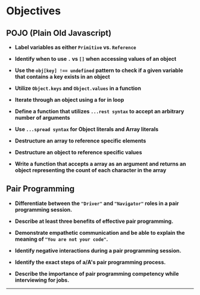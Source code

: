 # **Objectives**

## **POJO (Plain Old Javascript)**

- **Label variables as either `Primitive` vs. `Reference`**

- **Identify when to use `.` vs `[]` when accessing values of an object**

- **Use the `obj[key] !== undefined` pattern to check if a given variable that contains a key exists in an object**

- **Utilize `Object.keys` and `Object.values` in a function**

- **Iterate through an object using a for in loop**

- **Define a function that utilizes `...rest syntax` to accept an arbitrary number of arguments**

- **Use `...spread syntax` for Object literals and Array literals**

- **Destructure an array to reference specific elements**

- **Destructure an object to reference specific values**

- **Write a function that accepts a array as an argument and returns an object representing the count of each character in the array**

## **Pair Programming**

- **Differentiate between the `"Driver"` and `"Navigator"` roles in a pair programming session.**

- **Describe at least three benefits of effective pair programming.**

- **Demonstrate empathetic communication and be able to explain the meaning of `"You are not your code"`.**

- **Identify negative interactions during a pair programming session.**

- **Identify the exact steps of a/A's pair programming process.**

- **Describe the importance of pair programming competency while interviewing for jobs.**

---
